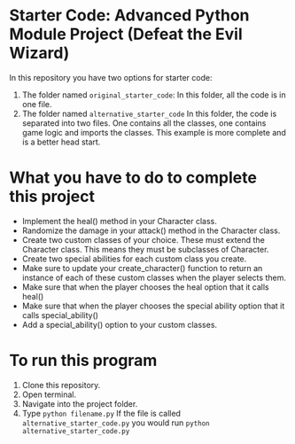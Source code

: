 # Starter Code: Advanced Python Module Project (Defeat the Evil Wizard)

In this repository you have two options for starter code:
1. The folder named ``original_starter_code``: In this folder, all the code is in one file.
2. The folder named ``alternative_starter_code`` In this folder, the code is separated into two files. One contains all the classes, one contains game logic and imports the classes. This example is more complete and is a better head start.

# What you have to do to complete this project
- Implement the heal() method in your Character class.
- Randomize the damage in your attack() method in the Character class.
- Create two custom classes of your choice. These must extend the Character class. This means they must be subclasses of Character.
- Create two special abilities for each custom class you create.
- Make sure to update your create_character() function to return an instance of each of these custom classes when the player selects them.
- Make sure that when the player chooses the heal option that it calls heal()
- Make sure that when the player chooses the special ability option that it calls special_ability()
- Add a special_ability() option to your custom classes.

# To run this program
1. Clone this repository.
2. Open terminal.
3. Navigate into the project folder.
4. Type ``python filename.py`` If the file is called ``alternative_starter_code.py`` you would run ``python alternative_starter_code.py``
